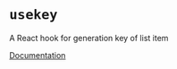# `usekey`

A React hook for generation key of list item

[Documentation](./packages/usekey/readme.md)
